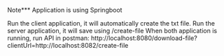 Note*** Application is using Springboot

Run the client application, it will automatically create the txt file.
Run the server application, it will save using /create-file
When both application is running, run API in postman: http://localhost:8080/download-file?clientUrl=http://localhost:8082/create-file

